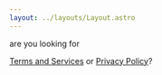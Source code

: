 ```yaml
---
layout: ../layouts/Layout.astro
---
```

<!-- Markdown Preview - https://dillinger.io/ -->

are you looking for 

[Terms and Services](/terms) or [Privacy Policy](/policy)?
